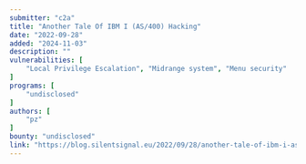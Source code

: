 ```yaml
---
submitter: "c2a"
title: "Another Tale Of IBM I (AS/400) Hacking"
date: "2022-09-28"
added: "2024-11-03"
description: ""
vulnerabilities: [
    "Local Privilege Escalation", "Midrange system", "Menu security"
]
programs: [
    "undisclosed"
]
authors: [
    "pz"
]
bounty: "undisclosed"
link: "https://blog.silentsignal.eu/2022/09/28/another-tale-of-ibm-i-as-400-hacking/"
---
```




